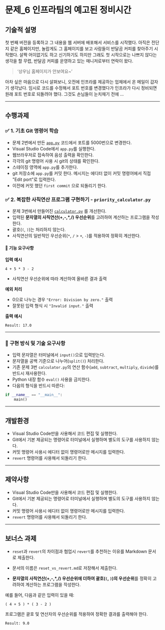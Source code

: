 # 문제_6 인프라팀의 예고된 정비시간

## 기술적 설명

첫 번째 버전을 등록하고 그 내용을 웹 서버에 배포해서 서비스를 시작했다. 아직은 전단지 같은 홈페이지만, 놀랍게도 그 홈페이지를 보고 사람들이 반달곰 커피를 찾아주기 시작했다. 살짝 어이없기도 하고 신기하기도 하지만 그래도 첫 시작으로는 나쁘지 않다는 생각을 할 무렵, 반달곰 커피를 운영하고 있는 매니저로부터 연락이 왔다.

> ‘상우님 홈페이지가 안보여요~’

아차 싶은 마음으로 다시 살펴보니, 오전에 인프라를 제공하는 업체에서 온 메일이 갑자기 생각났다. 임시로 코드를 수정해서 포트 번호를 변경했다가 인프라가 다시 정비되면 원래 포트 번호로 되돌려야 했다. 그것도 손님들이 눈치채기 전에 …

---

## 수행과제

### ✅ 1. **기초 Git 명령어 학습**

- 문제 2번에서 만든 [`app.py`](http://app.py) 코드에서 포트를 5000번으로 변경한다.
- Visual Studio Code에서 `app.py`를 실행한다.
- 웹브라우저로 접속하여 음성 출력을 확인한다.
- 각각의 git 명령어 사용 시 git의 상태를 확인한다.
- 스테이징 영역에 `app.py`를 추가한다.
- git 저장소에 `app.py`를 커밋 한다. 메시지는 에디터 없이 커밋 명령어에서 직접 "Edit port"로 입력한다.
- 이전에 커밋 했던 `first commit` 으로 되돌리기 한다.

### ✅ 2. 복잡한 사칙연산 **프로그램 구현하기 -** `priority_calculator.py`

- 문제 3번에서 만들어진 [`calculator.py`](http://calculator.py) 를 개선한다.
- 입력된 **문자열의 사칙연산(+,-,*,/) 우선순위**를 고려하여 계산하는 프로그램을 작성한다.
- 괄호(`(`, `)`)는 처리하지 않는다.
- 사칙연산의 일반적인 우선순위(`*`, `/` > `+`, `-`)를 적용하여 정확히 계산한다.

#### 📌 **기능 요구사항**

**입력 예시**
```text
4 + 5 * 3 - 2
```

- 사칙연산 우선순위에 따라 계산하여 올바른 결과 출력

**예외 처리**

- 0으로 나누는 경우 `"Error: Division by zero."` 출력
- 잘못된 입력 형식 시 `"Invalid input."` 출력

**출력 예시**
```text
Result: 17.0
```

---

### 🧱 **구현 방식 및 기술 요구사항**

- 입력 문자열은 터미널에서 `input()`으로 입력받는다.
- 문자열을 공백 기준으로 나누어(`split()`) 처리한다.
- 기존 문제 3번 `calculator.py`의 연산 함수(`add`, `subtract`, `multiply`, `divide`)를 반드시 재사용한다.
- Python 내장 함수 `eval()` 사용을 금지한다.
- 다음의 형식을 반드시 따른다:
```python
if __name__ == "__main__":
    main()
```

---

## 개발환경

- Visual Studio Code만을 사용해서 코드 편집 및 실행한다.
- Git에서 기본 제공되는 명령어로 터미널에서 실행하며 별도의 도구를 사용하지 않는다.
- 커밋 명령어 사용시 에디터 없이 명령어로만 메시지를 입력한다.
- `revert` 명령어를 사용해서 되돌리기 한다.

---

## 제약사항

- Visual Studio Code만을 사용해서 코드 편집 및 실행한다.
- Git에서 기본 제공되는 명령어로 터미널에서 실행하며 별도의 도구를 사용하지 않는다.
- 커밋 명령어 사용시 에디터 없이 명령어로만 메시지를 입력한다.
- `revert` 명령어를 사용해서 되돌리기 한다.

---

## 보너스 과제

- `reset`과 `revert`의 차이점과 협업시 `revert`를 추천하는 이유를 Markdown 문서로 제출한다.  
- 문서의 이름은 `reset_vs_revert.md`로 저장해서 제출한다.

- **문자열의 사칙연산(+,-,*,/) 우선순위에 더하여 괄호(`(`, `)`)의 우선순위**를 정확히 고려하여 계산하는 프로그램을 작성한다.

예를 들어, 다음과 같은 입력이 있을 때:

```text
( 4 + 5 ) * ( 3 - 2 )
```

프로그램은 괄호 및 연산자의 우선순위를 적용하여 정확한 결과를 출력해야 한다.

```text
Result: 9.0
```
